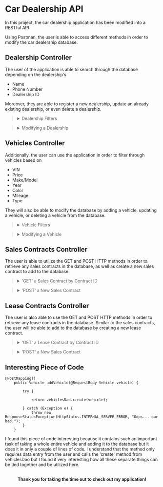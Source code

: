 # Car Dealership API

In this project, the car dealership application has been modified into a RESTful API.

Using Postman, the user is able to access different methods in order to modify the car dealership database.

## Dealership Controller

The user of the application is able to search through the database depending on the dealership's

- Name
- Phone Number
- Dealership ID

Moreover, they are able to register a new dealership, update an already existing dealership, or even delete a dealership.

><details>
><summary> Dealership Filters </summary>
>
>><details>
>><summary> Filter By Name </summary>
>>
>> IMAGE HERE
>></details>
>
>><details>
>><summary> Filter By Phone Number </summary>
>>
>> IMAGE HERE
>></details>
>
>><details>
>><summary> Filter By ID </summary>
>>
>>IMAGE HERE
>></details>
></details>

><details>
><summary> Modifying a Dealership </summary>
>
>><details>
>><summary> Adding a Dealership </summary>
>>
>>IMAGE HERE
>></details>
>
>><details>
>><summary> Updating a Dealership </summary>
>>
>>IMAGE HERE
>></details>
>
>><details>
>><summary> Deleting a Dealership </summary>
>>
>>IMAGE HERE
>></details>
></details>

## Vehicles Controller

Additionally, the user can use the application in order to filter through vehicles based on

- VIN
- Price
- Make/Model
- Year
- Color
- Mileage
- Type

They will also be able to modify the database by adding a vehicle, updating a vehicle, or deleting a vehicle from the 
database.

><details>
><summary> Vehicle Filters </summary>
>
>><details>
>><summary> Filter By ID </summary>
>>
>>IMAGE HERE
>></details>
>
>><details>
>><summary> Filter By Price </summary>
>>
>>IMAGE HERE
>></details>
>
>><details>
>><summary> Filter By Make </summary>
>>
>>IMAGE HERE
>></details>
>
>><details>
>><summary> Filter By Model </summary>
>>
>>IMAGE HERE
>></details>
>
>><details>
>><summary> Filter By Year </summary>
>>
>>IMAGE HERE
>></details>
>
>><details>
>><summary> Filter By Color </summary>
>>
>>IMAGE HERE
>></details>
>
>><details>
>><summary> Filter By Mileage </summary>
>>
>>IMAGE HERE
>></details>
>
>><details>
>><summary> Filter By Type </summary>
>>
>>IMAGE HERE
>></details>
></details>

><details>
><summary> Modifying a Vehicle </summary>
>
>><details>
>><summary> Adding a Vehicle </summary>
>>
>>IMAGE HERE
>></details>
>
>><details>
>><summary> Updating a Vehicle </summary>
>>
>>IMAGE HERE
>></details>
>
>><details>
>><summary> Deleting a Vehicle </summary>
>>
>>IMAGE HERE
>></details>
></details>

## Sales Contracts Controller
The user is able to utilize the GET and POST HTTP methods in order to retrieve any sales contracts in the database, 
as well as create a new sales contract to add to the database.

><details>
><summary> 'GET' a Sales Contract by Contract ID </summary>
>
> IMAGE HERE
>
></details>

><details>
><summary> 'POST' a New Sales Contract </summary>
>
> IMAGE HERE
>
></details>


## Lease Contracts Controller

The user is also able to use the GET and POST HTTP methods in order to retrieve any lease contracts in the database. 
Similar to the sales contracts, the user will be able to add to the database by creating a new lease contract.

><details>
><summary> 'GET' a Lease Contract by Contract ID </summary>
>
> IMAGE HERE
>
></details>

><details>
><summary> 'POST' a New Sales Contract </summary>
>
> IMAGE HERE
>
></details>

## Interesting Piece of Code

```
@PostMapping()
    public Vehicle addVehicle(@RequestBody Vehicle vehicle) {

        try {

            return vehiclesDao.create(vehicle);

        } catch (Exception e) {
            throw new ResponseStatusException(HttpStatus.INTERNAL_SERVER_ERROR, "Oops... our bad.");
        }
    }
```
I found this piece of code interesting because it contains such an important task of taking a whole entire vehicle
and adding it to the database but it does it in only a couple of lines of code. I understand that the method only requires
data entry from the user and calls the 'create' method from vehiclesDao but I found it very interesting how all these 
separate things can be tied together and be utilized here.

<br>
<div align="center">
<b>Thank you for taking the time out to check out my application!</b>


</div>